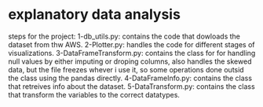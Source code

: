 # explanatory data analysis
steps for the project:
1-db_utils.py: contains the code that dowloads the dataset from thw AWS.
2-Plotter.py: handles the code for different stages of visualizations.
3-DataFrameTransform.py: contains the class for for handling null values by either imputing or droping columns, also handles the skewed data, but the file freezes whever i use it, so some operations done outsid the class using the pandas directly.
4-DataFrameInfo.py: contains the class that retreives info about the dataset.
5-DataTransform.py: contains the class that transform the variables to the correct datatypes.